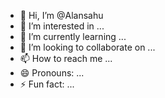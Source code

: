 - 👋 Hi, I’m @Alansahu
- 👀 I’m interested in ...
- 🌱 I’m currently learning ...
- 💞️ I’m looking to collaborate on ...
- 📫 How to reach me ...
- 😄 Pronouns: ...
- ⚡ Fun fact: ...

<!---
Alansahu/Alansahu is a ✨ special ✨ repository because its `README.md` (this file) appears on your GitHub profile.
You can click the Preview link to take a look at your changes.
--->
